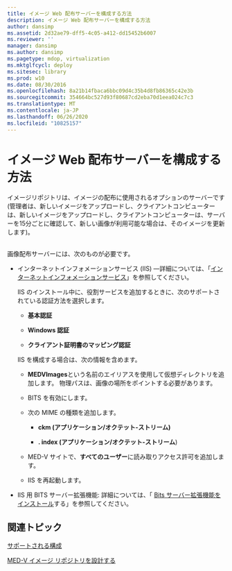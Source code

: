 ```yaml
---
title: イメージ Web 配布サーバーを構成する方法
description: イメージ Web 配布サーバーを構成する方法
author: dansimp
ms.assetid: 2d32ae79-dff5-4c05-a412-dd15452b6007
ms.reviewer: ''
manager: dansimp
ms.author: dansimp
ms.pagetype: mdop, virtualization
ms.mktglfcycl: deploy
ms.sitesec: library
ms.prod: w10
ms.date: 08/30/2016
ms.openlocfilehash: 8a21b14fbaca6bbc09d4c35b4d8fb86365c42e3b
ms.sourcegitcommit: 354664bc527d93f80687cd2eba70d1eea024c7c3
ms.translationtype: MT
ms.contentlocale: ja-JP
ms.lasthandoff: 06/26/2020
ms.locfileid: "10825157"
---
```

# イメージ Web 配布サーバーを構成する方法


イメージリポジトリは、イメージの配布に使用されるオプションのサーバーです (管理者は、新しいイメージをアップロードし、クライアントコンピューターは、新しいイメージをアップロードし、クライアントコンピューターは、サーバーを15分ごとに確認して、新しい画像が利用可能な場合は、そのイメージを更新します)。

## <a href="" id="bkmk-configuringanimagereporitoryusingiis"></a>


画像配布サーバーには、次のものが必要です。

-   インターネットインフォメーションサービス (IIS) —詳細については、「[インターネットインフォメーションサービス](https://go.microsoft.com/fwlink/?LinkId=142995)」を参照してください。

    IIS のインストール中に、役割サービスを追加するときに、次のサポートされている認証方法を選択します。

    -   **基本認証**

    -   **Windows 認証**

    -   **クライアント証明書のマッピング認証**

    IIS を構成する場合は、次の情報を含めます。

    -   **MEDVImages**という名前のエイリアスを使用して仮想ディレクトリを追加します。 物理パスは、画像の場所をポイントする必要があります。

    -   BITS を有効にします。

    -   次の MIME の種類を追加します。

        -   **ckm (アプリケーション/オクテット-ストリーム)**

        -   **. index (アプリケーション/オクテット-ストリーム**)

    -   MED-V サイトで、**すべてのユーザー**に読み取りアクセス許可を追加します。

    -   IIS を再起動します。

-   IIS 用 BITS サーバー拡張機能: 詳細については、「 [Bits サーバー拡張機能をインストール](https://go.microsoft.com/fwlink/?LinkId=142996)する」を参照してください。

## 関連トピック


[サポートされる構成](supported-configurationsmedv-orientation.md)

[MED-V イメージ リポジトリを設計する](design-the-med-v-image-repositories.md)

 

 





